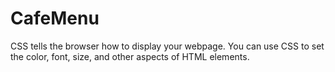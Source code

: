 # CafeMenu

CSS tells the browser how to display your webpage. You can use CSS to set the color, font, size, and other aspects of HTML elements.
